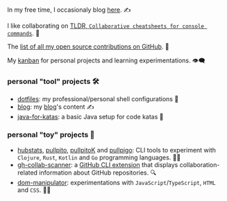 <!--
**nicokosi/nicokosi** is a ✨ _special_ ✨ repository because its `README.md` (this file) appears on your GitHub profile.
-->

In my free time, I occasionaly blog [here](https://nicokosi.github.io). ✍️

I like collaborating on [TLDR, `Collaborative cheatsheets for console commands`](https://github.com/tldr-pages/tldr). 📖

The [list of all my open source contributions on GitHub](https://github.com/search?q=is%3Apr+author%3Anicokosi+-owner%3Asoftwarevidal+-owner%3Anicokosi&type=pullrequests&state=closed&p=1). 💝

My [kanban](https://github.com/users/nicokosi/projects/2) for personal projects and learning experimentations. 👁‍🗨

### personal "tool" projects 🛠️
- [dotfiles](https://github.com/nicokosi/dotfiles): my professional/personal shell configurations 🐚
- [blog](https://github.com/nicokosi/blog): my [blog](https://nicokosi.github.io)'s content ✍️
- [java-for-katas](https://github.com/nicokosi/java-for-katas): a basic Java setup for code katas 🥋
  
### personal "toy" projects 🧪
- [hubstats](https://github.com/nicokosi/hubstats), [pullpito](https://github.com/nicokosi/pullpito), [pullpitoK](https://github.com/nicokosi/pullpitoK) and [pullpigo](https://github.com/nicokosi/pullpigo): CLI tools to experiment with `Clojure`, `Rust`, `Kotlin` and `Go` programming languages. 🧑‍💻
- [gh-collab-scanner](https://github.com/nicokosi/gh-collab-scanner): a [GitHub CLI extension](https://docs.github.com/en/github-cli/github-cli/using-github-cli-extensions) that displays collaboration-related information about GitHub repositories. 🔍
- [dom-manipulator](https://github.com/nicokosi/dom-manipulator): experimentations with `JavaScript`/`TypeScript`, `HTML` and `CSS`. 🧑‍🎨
